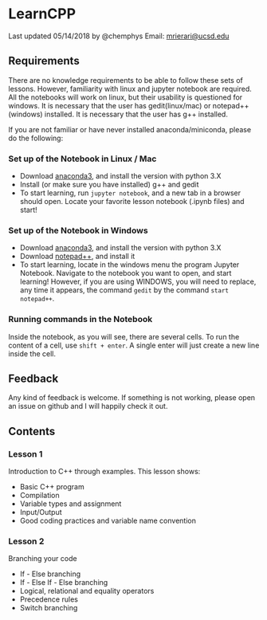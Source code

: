 # LearnCPP
Last updated 05/14/2018 by @chemphys
Email: mrierari@ucsd.edu

## Requirements
There are no knowledge requirements to be able to follow these sets of lessons. However, familiarity with linux and jupyter notebook are required. All the notebooks will work on linux, but their usability is questioned for windows.
It is necessary that the user has gedit(linux/mac) or notepad++(windows) installed.
It is necessary that the user has g++ installed.

If you are not familiar or have never installed anaconda/miniconda, please do the following:
### Set up of the Notebook in Linux / Mac
- Download [anaconda3](https://www.anaconda.com/download/), and install the version with python 3.X
- Install (or make sure you have installed) g++ and gedit
- To start learning, run `jupyter notebook`, and a new tab in a browser should open. Locate your favorite lesson notebook (.ipynb files) and start!

### Set up of the Notebook in Windows
- Download [anaconda3](https://www.anaconda.com/download/), and install the version with python 3.X
- Download [notepad++](https://notepad-plus-plus.org/download/), and install it
- To start learning, locate in the windows menu the program Jupyter Notebook. Navigate to the notebook you want to open, and start learning! However, if you are using WINDOWS, you will need to replace, any time it appears, the command `gedit` by the command `start notepad++`.

### Running commands in the Notebook
Inside the notebook, as you will see, there are several cells. To run the content of a cell, use `shift + enter`. A single enter will just create a new line inside the cell.

## Feedback
Any kind of feedback is welcome. If something is not working, please open an issue on github and I will happily check it out.

## Contents
### Lesson 1
Introduction to C++ through examples. This lesson shows:
- Basic C++ program
- Compilation
- Variable types and assignment
- Input/Output
- Good coding practices and variable name convention

### Lesson 2
Branching your code
- If - Else branching
- If - Else If - Else branching
- Logical, relational and equality operators
- Precedence rules
- Switch branching

